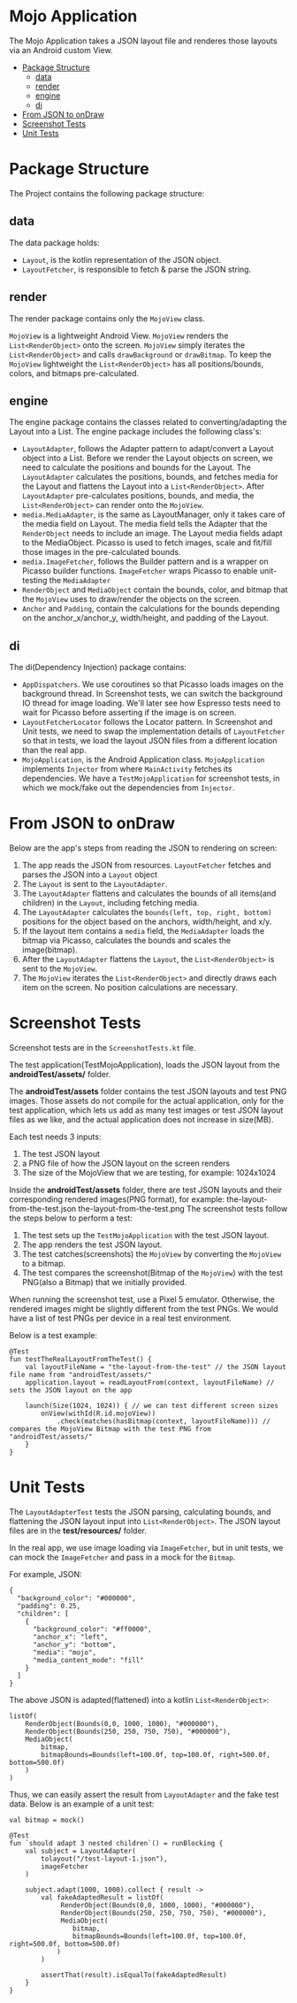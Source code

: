 # Mojo Application
The Mojo Application takes a JSON layout file and renderes those layouts via an Android custom View.

- [Package Structure](#package-structure)
   * [data](#data)
   * [render](#render)
   * [engine](#engine)
   * [di](#di)
- [From JSON to onDraw](#from-json-to-ondraw)
- [Screenshot Tests](#screenshot-tests)
- [Unit Tests](#unit-tests)

# Package Structure
The Project contains the following package structure:
## data
The data package holds:
- `Layout`, is the kotlin representation of the JSON object.
- `LayoutFetcher`, is responsible to fetch & parse the JSON string.

## render
The render package contains only the `MojoView` class.

`MojoView` is a lightweight Android View. `MojoView` renders the `List<RenderObject>` onto the screen. `MojoView` simply iterates the `List<RenderObject>` and calls `drawBackground` or `drawBitmap`. 
To keep the `MojoView` lightweight the `List<RenderObject>` has all positions/bounds, colors, and bitmaps pre-calculated.

## engine
The engine package contains the classes related to converting/adapting the Layout into a List<RenderObect>. The engine package includes the following class's:

- `LayoutAdapter`, follows the Adapter pattern to adapt/convert a Layout object into a List<RenderObect>. Before we render the Layout objects on screen, we need to calculate the positions and bounds for the Layout. The `LayoutAdapter` calculates the positions, bounds, and fetches media for the Layout and flattens the Layout into a `List<RenderObject>`. After `LayoutAdapter` pre-calculates positions, bounds, and media, the `List<RenderObject>` can render onto the `MojoView`.
- `media.MediaAdapter`, is the same as LayoutManager, only it takes care of the media field on Layout. The media field tells the Adapter that the `RenderObject` needs to include an image. The Layout media fields adapt to the MediaObject. Picasso is used to fetch images, scale and fit/fill those images in the pre-calculated bounds.
- `media.ImageFetcher`, follows the Builder pattern and is a wrapper on Picasso builder functions. `ImageFetcher` wraps Picasso to enable unit-testing the `MediaAdapter`
- `RenderObject` and `MediaObject` contain the bounds, color, and bitmap that the `MojoView` uses to draw/render the objects on the screen.
- `Anchor` and `Padding`, contain the calculations for the bounds depending on the anchor_x/anchor_y, width/height, and padding of the Layout.

## di
The di(Dependency Injection) package contains:
- `AppDispatchers`. We use coroutines so that Picasso loads images on the background thread. In Screenshot tests, we can switch the background IO thread for image loading. We'll later see how Espresso tests need to wait for Picasso before asserting if the image is on screen.
- `LayoutFetcherLocator` follows the Locator pattern. In Screenshot and Unit tests, we need to swap the implementation details of `LayoutFetcher` so that in tests, we load the layout JSON files from a different location than the real app.
- `MojoApplication`, is the Android Application class. `MojoApplication` implements `Injector` from where `MainActivity` fetches its dependencies. We have a `TestMojoApplication` for screenshot tests, in which we mock/fake out the dependencies from `Injector`.

# From JSON to onDraw
Below are the app's steps from reading the JSON to rendering on screen:

1. The app reads the JSON from resources. `LayoutFetcher` fetches and parses the JSON into a `Layout` object
2. The `Layout` is sent to the `LayoutAdapter`.
3. The `LayoutAdapter` flattens and calculates the bounds of all items(and children) in the `Layout`, including fetching media.
4. The `LayoutAdapter` calculates the `bounds(left, top, right, bottom)` positions for the object based on the anchors, width/height, and x/y.
5. If the layout item contains a `media` field, the `MediaAdapter` loads the bitmap via Picasso, calculates the bounds and scales the image(bitmap).
6. After the `LayoutAdapter` flattens the `Layout`, the `List<RenderObject>` is sent to the `MojoView`.
7. The `MojoView` iterates the `List<RenderObject>` and directly draws each item on the screen. No position calculations are necessary.

# Screenshot Tests
Screenshot tests are in the `ScreenshotTests.kt` file.

The test application(TestMojoApplication), loads the JSON layout from the **androidTest/assets/** folder.

The **androidTest/assets** folder contains the test JSON layouts and test PNG images. Those assets do not compile for the actual application, only for the test application, which lets us add as many test images or test JSON layout files as we like, and the actual application does not increase in size(MB).

Each test needs 3 inputs:

1. The test JSON layout
2. a PNG file of how the JSON layout on the screen renders
3. The size of the MojoView that we are testing, for example: 1024x1024
 
Inside the **androidTest/assets** folder, there are test JSON layouts and their corresponding rendered images(PNG format), for example:
the-layout-from-the-test.json
the-layout-from-the-test.png
The screenshot tests follow the steps below to perform a test:

1. The test sets up the `TestMojoApplication` with the test JSON layout.
2. The app renders the test JSON layout.
3. The test catches(screenshots) the `MojoView` by converting the `MojoView` to a bitmap.
4. The test compares the screenshot(Bitmap of the `MojoView`) with the test PNG(also a Bitmap) that we initially provided.

When running the screenshot test, use a Pixel 5 emulator. Otherwise, the rendered images might be slightly different from the test PNGs. We would have a list of test PNGs per device in a real test environment.

Below is a test example:
```
@Test
fun testTheRealLayoutFromTheTest() {
    val layoutFileName = "the-layout-from-the-test" // the JSON layout file name from "androidTest/assets/"
    application.layout = readLayoutFrom(context, layoutFileName) // sets the JSON layout on the app

    launch(Size(1024, 1024)) { // we can test different screen sizes
        onView(withId(R.id.mojoView))
            .check(matches(hasBitmap(context, layoutFileName))) // compares the MojoView Bitmap with the test PNG from "androidTest/assets/"
    }
}
```
# Unit Tests
The `LayoutAdapterTest` tests the JSON parsing, calculating bounds, and flattening the JSON layout input into `List<RenderObject>`. 
The JSON layout files are in the **test/resources/** folder.

In the real app, we use image loading via `ImageFetcher`, but in unit tests, we can mock the `ImageFetcher` and pass in a mock for the `Bitmap`.

For example, JSON:
```
{
  "background_color": "#000000",
  "padding": 0.25,
  "children": [
    {
      "background_color": "#ff0000",
      "anchor_x": "left",
      "anchor_y": "bottom",
      "media": "mojo",
      "media_content_mode": "fill"
    }
  ]
}
```
The above JSON is adapted(flattened) into a kotlin `List<RenderObject>`:
```
listOf(
    RenderObject(Bounds(0,0, 1000, 1000), "#000000"),
    RenderObject(Bounds(250, 250, 750, 750), "#000000"),
    MediaObject(
        bitmap,
        bitmapBounds=Bounds(left=100.0f, top=100.0f, right=500.0f, bottom=500.0f)
    )
)
```

Thus, we can easily assert the result from `LayoutAdapter` and the fake test data. Below is an example of a unit test:

```
val bitmap = mock()

@Test
fun `should adapt 3 nested children`() = runBlocking {
    val subject = LayoutAdapter(
        tolayout("/test-layout-1.json"),
        imageFetcher
    )

    subject.adapt(1000, 1000).collect { result ->
        val fakeAdaptedResult = listOf(
             RenderObject(Bounds(0,0, 1000, 1000), "#000000"),
             RenderObject(Bounds(250, 250, 750, 750), "#000000"),
             MediaObject(
                bitmap,
                bitmapBounds=Bounds(left=100.0f, top=100.0f, right=500.0f, bottom=500.0f)
            )
        )

        assertThat(result).isEqualTo(fakeAdaptedResult)
    }
}
```

